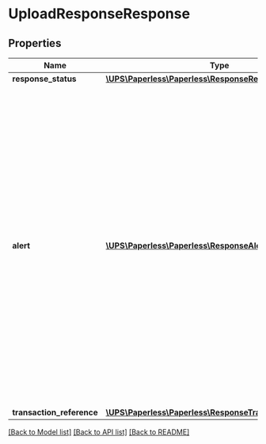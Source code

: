 # UploadResponseResponse

## Properties
Name | Type | Description | Notes
------------ | ------------- | ------------- | -------------
**response_status** | [**\UPS\Paperless\Paperless\ResponseResponseStatus**](ResponseResponseStatus.md) |  | 
**alert** | [**\UPS\Paperless\Paperless\ResponseAlert[]**](ResponseAlert.md) | Alert Container.  There can be zero to many alert containers with code and description.  **NOTE:** For versions &gt;&#x3D; v2, this element will always be returned as an array. For requests using version &#x3D; v1, this element will be returned as an array if there is more than one object and a single object if there is only 1. | [optional] 
**transaction_reference** | [**\UPS\Paperless\Paperless\ResponseTransactionReference**](ResponseTransactionReference.md) |  | [optional] 

[[Back to Model list]](../../README.md#documentation-for-models) [[Back to API list]](../../README.md#documentation-for-api-endpoints) [[Back to README]](../../README.md)

